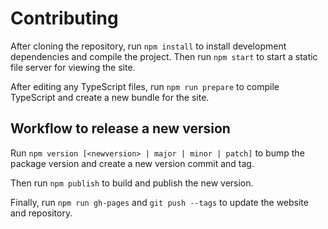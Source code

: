 # Contributing

After cloning the repository, run `npm install` to install development dependencies and compile the project.
Then run `npm start` to start a static file server for viewing the site.

After editing any TypeScript files, run `npm run prepare` to compile TypeScript and create a new bundle for the site.

## Workflow to release a new version

Run `npm version [<newversion> | major | minor | patch]` to bump the package version and create a new version commit and tag.

Then run `npm publish` to build and publish the new version.

Finally, run `npm run gh-pages` and `git push --tags` to update the website and repository.
